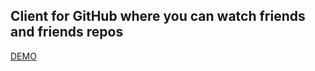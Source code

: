 ## Client for GitHub where you can watch friends and friends repos

[DEMO](https://reyzele.github.io/gh-client/)
